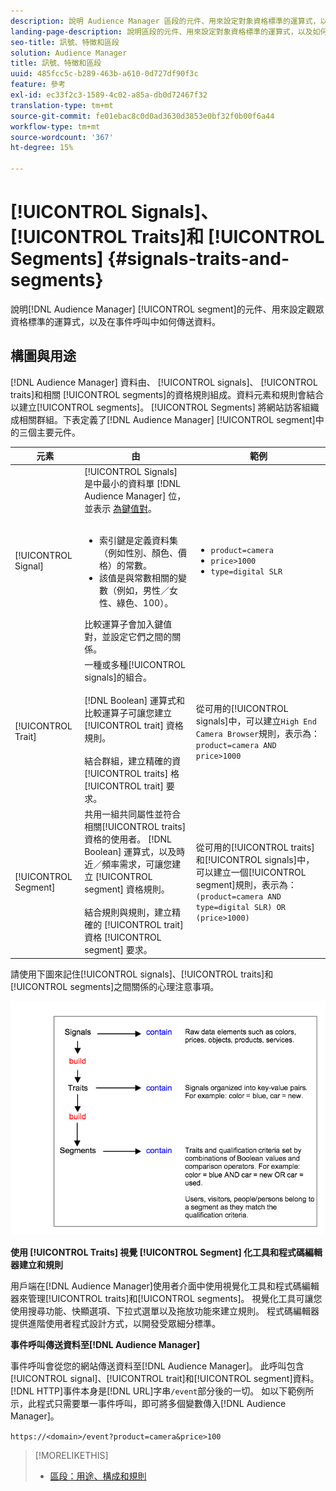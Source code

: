 ```yaml
---
description: 說明 Audience Manager 區段的元件、用來設定對象資格標準的運算式，以及在事件呼叫中如何傳輸資料。
landing-page-description: 說明區段的元件、用來設定對象資格標準的運算式，以及如何傳輸資料。
seo-title: 訊號、特徵和區段
solution: Audience Manager
title: 訊號、特徵和區段
uuid: 485fcc5c-b289-463b-a610-0d727df90f3c
feature: 參考
exl-id: ec33f2c3-1589-4c02-a85a-db0d72467f32
translation-type: tm+mt
source-git-commit: fe01ebac8c0d0ad3630d3853e0bf32f0b00f6a44
workflow-type: tm+mt
source-wordcount: '367'
ht-degree: 15%

---
```


# [!UICONTROL Signals]、 [!UICONTROL Traits]和  [!UICONTROL Segments] {#signals-traits-and-segments}

說明[!DNL Audience Manager] [!UICONTROL segment]的元件、用來設定觀眾資格標準的運算式，以及在事件呼叫中如何傳送資料。

## 構圖與用途

[!DNL Audience Manager] 資料由、 [!UICONTROL signals]、 [!UICONTROL traits]和相關 [!UICONTROL segments]的資格規則組成。資料元素和規則會結合以建立[!UICONTROL segments]。 [!UICONTROL Segments] 將網站訪客組織成相關群組。下表定義了[!DNL Audience Manager] [!UICONTROL segment]中的三個主要元件。

| 元素 | 由 | 範例 |
|---|---|---|
| [!UICONTROL Signal] | [!UICONTROL Signals] 是中最小的資料單 [!DNL Audience Manager] 位，並表示 [為鍵值對](../reference/key-value-pairs-explained.md)。<br><br><ul><li>索引鍵是定義資料集（例如性別、顏色、價格）的常數。</li><li>該值是與常數相關的變數（例如，男性／女性、綠色、100）。</li></ul>比較運算子會加入鍵值對，並設定它們之間的關係。 | <ul><li>`product=camera`</li><li>`price>1000`</li><li>`type=digital SLR`</li></ul> |
| [!UICONTROL Trait] | 一種或多種[!UICONTROL signals]的組合。<br><br> [!DNL Boolean] 運算式和比較運算子可讓您建立 [!UICONTROL trait] 資格規則。<br><br>結合群組，建立精確的資 [!UICONTROL traits] 格 [!UICONTROL trait] 要求。 | 從可用的[!UICONTROL signals]中，可以建立`High End Camera Browser`規則，表示為：`product=camera AND price>1000` |
| [!UICONTROL Segment] | 共用一組共同屬性並符合相關[!UICONTROL traits]資格的使用者。 [!DNL Boolean] 運算式，以及時近／頻率需求，可讓您建立 [!UICONTROL segment] 資格規則。<br><br> 結合規則與規則，建立精確的 [!UICONTROL trait] 資格 [!UICONTROL segment] 要求。 | 從可用的[!UICONTROL traits]和[!UICONTROL signals]中，可以建立一個[!UICONTROL segment]規則，表示為：`(product=camera AND type=digital SLR) OR (price>1000)` |

請使用下圖來記住[!UICONTROL signals]、[!UICONTROL traits]和[!UICONTROL segments]之間關係的心理注意事項。

![](assets/signals-traits-segments.png)

**使用 [!UICONTROL Traits] 視覺 [!UICONTROL Segment] 化工具和程式碼編輯器建立和規則**

用戶端在[!DNL Audience Manager]使用者介面中使用視覺化工具和程式碼編輯器來管理[!UICONTROL traits]和[!UICONTROL segments]。 視覺化工具可讓您使用搜尋功能、快顯選項、下拉式選單以及拖放功能來建立規則。 程式碼編輯器提供進階使用者程式設計方式，以開發受眾細分標準。

**事件呼叫傳送資料至[!DNL Audience Manager]**

事件呼叫會從您的網站傳送資料至[!DNL Audience Manager]。 此呼叫包含[!UICONTROL signal]、[!UICONTROL trait]和[!UICONTROL segment]資料。 [!DNL HTTP]事件本身是[!DNL URL]字串`/event`部分後的一切。 如以下範例所示，此程式只需要單一事件呼叫，即可將多個變數傳入[!DNL Audience Manager]。

`https://<domain>/event?product=camera&price>100`

>[!MORELIKETHIS]
>
>* [區段：用途、構成和規則](../features/segments/segments-purpose.md)

